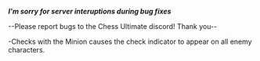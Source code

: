 ***I'm sorry for server interuptions during bug fixes***

--Please report bugs to the Chess Ultimate discord! Thank you--

-Checks with the Minion causes the check indicator to appear on all enemy characters.
